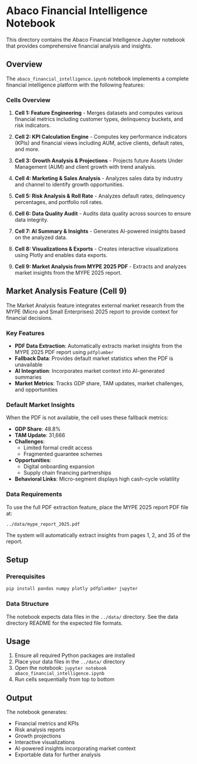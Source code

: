 # Abaco Financial Intelligence Notebook

This directory contains the Abaco Financial Intelligence Jupyter notebook that provides comprehensive financial analysis and insights.

## Overview

The `abaco_financial_intelligence.ipynb` notebook implements a complete financial intelligence platform with the following features:

### Cells Overview

1. **Cell 1: Feature Engineering** - Merges datasets and computes various financial metrics including customer types, delinquency buckets, and risk indicators.

2. **Cell 2: KPI Calculation Engine** - Computes key performance indicators (KPIs) and financial views including AUM, active clients, default rates, and more.

3. **Cell 3: Growth Analysis & Projections** - Projects future Assets Under Management (AUM) and client growth with trend analysis.

4. **Cell 4: Marketing & Sales Analysis** - Analyzes sales data by industry and channel to identify growth opportunities.

5. **Cell 5: Risk Analysis & Roll Rate** - Analyzes default rates, delinquency percentages, and portfolio roll rates.

6. **Cell 6: Data Quality Audit** - Audits data quality across sources to ensure data integrity.

7. **Cell 7: AI Summary & Insights** - Generates AI-powered insights based on the analyzed data.

8. **Cell 8: Visualizations & Exports** - Creates interactive visualizations using Plotly and enables data exports.

9. **Cell 9: Market Analysis from MYPE 2025 PDF** - Extracts and analyzes market insights from the MYPE 2025 report.

## Market Analysis Feature (Cell 9)

The Market Analysis feature integrates external market research from the MYPE (Micro and Small Enterprises) 2025 report to provide context for financial decisions.

### Key Features

- **PDF Data Extraction**: Automatically extracts market insights from the MYPE 2025 PDF report using `pdfplumber`
- **Fallback Data**: Provides default market statistics when the PDF is unavailable
- **AI Integration**: Incorporates market context into AI-generated summaries
- **Market Metrics**: Tracks GDP share, TAM updates, market challenges, and opportunities

### Default Market Insights

When the PDF is not available, the cell uses these fallback metrics:

- **GDP Share**: 48.8%
- **TAM Update**: 31,666
- **Challenges**:
  - Limited formal credit access
  - Fragmented guarantee schemes
- **Opportunities**:
  - Digital onboarding expansion
  - Supply chain financing partnerships
- **Behavioral Links**: Micro-segment displays high cash-cycle volatility

### Data Requirements

To use the full PDF extraction feature, place the MYPE 2025 report PDF file at:

```
../data/mype_report_2025.pdf
```

The system will automatically extract insights from pages 1, 2, and 35 of the report.

## Setup

### Prerequisites

```bash
pip install pandas numpy plotly pdfplumber jupyter
```

### Data Structure

The notebook expects data files in the `../data/` directory. See the data directory README for the expected file formats.

## Usage

1. Ensure all required Python packages are installed
2. Place your data files in the `../data/` directory
3. Open the notebook: `jupyter notebook abaco_financial_intelligence.ipynb`
4. Run cells sequentially from top to bottom

## Output

The notebook generates:
- Financial metrics and KPIs
- Risk analysis reports
- Growth projections
- Interactive visualizations
- AI-powered insights incorporating market context
- Exportable data for further analysis
